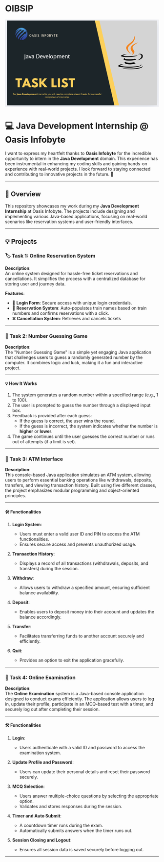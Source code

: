 # OIBSIP 


![image alt](https://github.com/DhanashriPatil11/OIBSIP/blob/a2ef7494237af6adbccd50f710fe8614e52e484c/Screenshot%202024-12-10%20103934.png)


# 💻 Java Development Internship @ Oasis Infobyte  

I want to express my heartfelt thanks to **Oasis Infobyte** for the incredible opportunity to intern in the **Java Development** domain. This experience has been instrumental in enhancing my coding skills and gaining hands-on experience with real-world projects. I look forward to staying connected and contributing to innovative projects in the future. 🙏  

---

## 📝 Overview  

This repository showcases my work during my **Java Development Internship** at Oasis Infobyte. The projects include designing and implementing various Java-based applications, focusing on real-world scenarios like reservation systems and user-friendly interfaces.  

---

## 💡 Projects  

### 🏷️ Task 1: Online Reservation System  

**Description**:  
An online system designed for hassle-free ticket reservations and cancellations. It simplifies the process with a centralized database for storing user and journey data.  

**Features**:  
- 🔑 **Login Form**: Secure access with unique login credentials.  
- 📝 **Reservation System**: Auto-populates train names based on train numbers and confirms reservations with a click.  
- ❌ **Cancellation System**: Retrieves and cancels tickets

---
### 🎯 Task 2: Number Guessing Game  

**Description**:  
The "Number Guessing Game" is a simple yet engaging Java application that challenges users to guess a randomly generated number by the computer. It combines logic and luck, making it a fun and interactive project.  

---

#### 💡 How It Works  

1. The system generates a random number within a specified range (e.g., 1 to 100).  
2. The user is prompted to guess the number through a displayed input box.  
3. Feedback is provided after each guess:  
   - If the guess is correct, the user wins the round.  
   - If the guess is incorrect, the system indicates whether the number is **higher** or **lower**.  
4. The game continues until the user guesses the correct number or runs out of attempts (if a limit is set).  

---

### 🏦 Task 3: ATM Interface  

**Description**:  
This console-based Java application simulates an ATM system, allowing users to perform essential banking operations like withdrawals, deposits, transfers, and viewing transaction history. Built using five different classes, the project emphasizes modular programming and object-oriented principles.  

---

#### 🛠️ Functionalities  

1. **Login System**:  
   - Users must enter a valid user ID and PIN to access the ATM functionalities.  
   - Ensures secure access and prevents unauthorized usage.  

2. **Transaction History**:  
   - Displays a record of all transactions (withdrawals, deposits, and transfers) during the session.  

3. **Withdraw**:  
   - Allows users to withdraw a specified amount, ensuring sufficient balance availability.  

4. **Deposit**:  
   - Enables users to deposit money into their account and updates the balance accordingly.  

5. **Transfer**:  
   - Facilitates transferring funds to another account securely and efficiently.  

6. **Quit**:  
   - Provides an option to exit the application gracefully.
  
  ---

  ### 📝 Task 4: Online Examination  

**Description**:  
The **Online Examination** system is a Java-based console application designed to conduct exams efficiently. The application allows users to log in, update their profile, participate in an MCQ-based test with a timer, and securely log out after completing their session.  

---

#### 🛠️ Functionalities  

1. **Login**:  
   - Users authenticate with a valid ID and password to access the examination system.  

2. **Update Profile and Password**:  
   - Users can update their personal details and reset their password securely.  

3. **MCQ Selection**:  
   - Users answer multiple-choice questions by selecting the appropriate option.  
   - Validates and stores responses during the session.  

4. **Timer and Auto Submit**:  
   - A countdown timer runs during the exam.  
   - Automatically submits answers when the timer runs out.  

5. **Session Closing and Logout**:  
   - Ensures all session data is saved securely before logging out.  

---
